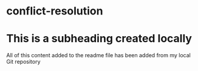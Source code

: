 # conflict-resolution
# This is a subheading created locally

All of this content added to the readme file has been added from my local Git repository
